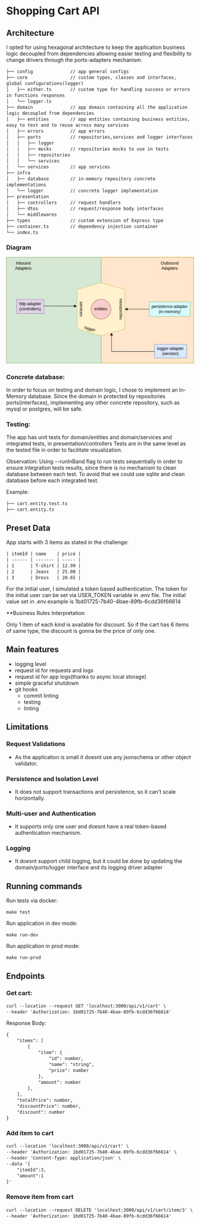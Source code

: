 # Shopping Cart API

## Architecture

I opted for using hexagonal architecture to keep the application business logic decoupled from dependencies allowing easier testing and flexibility to change drivers through the ports-adapters mechanism.

```
├── config              // app general configs
├── core                // custom types, classes and interfaces, global configurations(logger)
│   ├── either.ts       // custom type for handling success or errors in functions responses
│   └── logger.ts
├── domain              // app domain containing all the application logic decoupled from dependencies
│   ├── entities        // app entities containing business entities, easy to test and to reuse across many services
│   ├── errors          // app errors
│   ├── ports           // repositories,services and logger interfaces
│   │   ├── logger
│   │   ├── mocks       // repositories mocks to use in tests
│   │   ├── repositories
│   │   └── services
│   └── services        // app services
├── infra
│   ├── database        // in-memory repository concrete implementations
│   └── logger          // concrete logger implementation
├── presentation
│   ├── controllers     // request handlers
│   ├── dtos            // request/response body interfaces
│   └── middlewares
├── types               // custom extension of Express type
├── container.ts        // dependency injection container
└── index.ts
```

### Diagram

![Alt text](docs/architecture.jpg)

### Concrete database:

In order to focus on testing and domain logic, I chose to implement an In-Memory database.
Since the domain in protected by repositories ports(interfaces), implementing any other concrete repository, such as mysql or postgres, will be safe.

### Testing:

The app has unit tests for domain/entities and domain/services and integrated tests, in presentation/controllers
Tests are in the same level as the tested file in order to facilitate visualization.

Observation: Using --runInBand flag to run tests sequentially in order to ensure integration tests results, since there is no mechanism to clean database between each test. To avoid that we could use sqlite and clean database before each integrated test.

Example:

```
├── cart.entity.test.ts
├── cart.entity.ts
```

## Preset Data

App starts with 3 items as stated in the challenge:

```
| itemId | name    | price |
| ------ | ------- | ----- |
| 1      | T-shirt | 12.99 |
| 2      | Jeans   | 25.00 |
| 3      | Dress   | 20.65 |
```

For the initial user, I simulated a token based authentication.
The token for the initial user can be set via USER_TOKEN variable in .env file.
The initial value set in .env.example is 1bd01725-7b40-4bae-89fb-6cdd36f66614

\*\*Business Rules Interpretation

Only 1 item of each kind is available for discount. So if the cart has 6 items of same type, the discount is gonna be the price of only one.

## Main features

- logging level
- request id for requests and logs
- request id for app logs(thanks to async local storage)
- simple graceful shutdown
- git hooks
  - commit linting
  - testing
  - linting

## Limitations

### Request Validations

- As the application is small it doesnt use any jsonschema or other object validator.

### Persistence and Isolation Level

- It does not support transactions and persistence, so it can't scale horizontally.

### Multi-user and Authentication

- It supports only one user and doesnt have a real token-based authentication mechanism.

### Logging

- It doesnt support child logging, but it could be done by updating the domain/ports/logger interface and its logging driver adapter

## Running commands

Run tests via docker:

```
make test
```

Run application in dev mode:

```
make run-dev
```

Run application in prod mode:

```
make run-prod
```

## Endpoints

### Get cart:

```
curl --location --request GET 'localhost:3000/api/v1/cart' \
--header 'Authorization: 1bd01725-7b40-4bae-89fb-6cdd36f66614'
```

Response Body:

```
{
    "items": [
        {
            "item": {
                "id": number,
                "name": "string",
                "price": number
            },
            "amount": number
        },
    ],
    "totalPrice": number,
    "discountPrice": number,
    "discount": number
}
```

### Add item to cart

```
curl --location 'localhost:3000/api/v1/cart' \
--header 'Authorization: 1bd01725-7b40-4bae-89fb-6cdd36f66614' \
--header 'Content-Type: application/json' \
--data '{
    "itemId":3,
    "amount":1
}'
```

### Remove item from cart

```
curl --location --request DELETE 'localhost:3000/api/v1/cart/item/3' \
--header 'Authorization: 1bd01725-7b40-4bae-89fb-6cdd36f66614'
```
